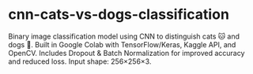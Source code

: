 # cnn-cats-vs-dogs-classification
Binary image classification model using CNN to distinguish cats 🐱 and dogs 🐶. Built in Google Colab with TensorFlow/Keras, Kaggle API, and OpenCV. Includes Dropout &amp; Batch Normalization for improved accuracy and reduced loss. Input shape: 256×256×3.
